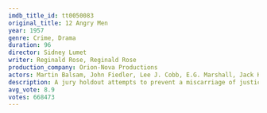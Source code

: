 ```yaml
---
imdb_title_id: tt0050083
original_title: 12 Angry Men
year: 1957
genre: Crime, Drama
duration: 96
director: Sidney Lumet
writer: Reginald Rose, Reginald Rose
production_company: Orion-Nova Productions
actors: Martin Balsam, John Fiedler, Lee J. Cobb, E.G. Marshall, Jack Klugman, Edward Binns, Jack Warden, Henry Fonda, Joseph Sweeney, Ed Begley, George Voskovec, Robert Webber
description: A jury holdout attempts to prevent a miscarriage of justice by forcing his colleagues to reconsider the evidence.
avg_vote: 8.9
votes: 668473
---
```

